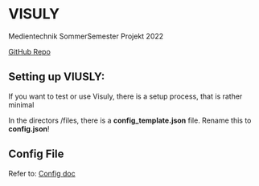 # VISULY

Medientechnik SommerSemester Projekt 2022

[GitHub Repo](https://github.com/MctomSpdo/Medt_SSProject2022)

## Setting up VIUSLY: 

If you want to test or use Visuly, there is a setup process, that is rather minimal

In the directors /files, there is a **config_template.json** file. Rename this to **config.json**!

## Config File

Refer to: [Config doc](https://mctomspdo.github.io/Medt_SSProject2022/doc/code/config)